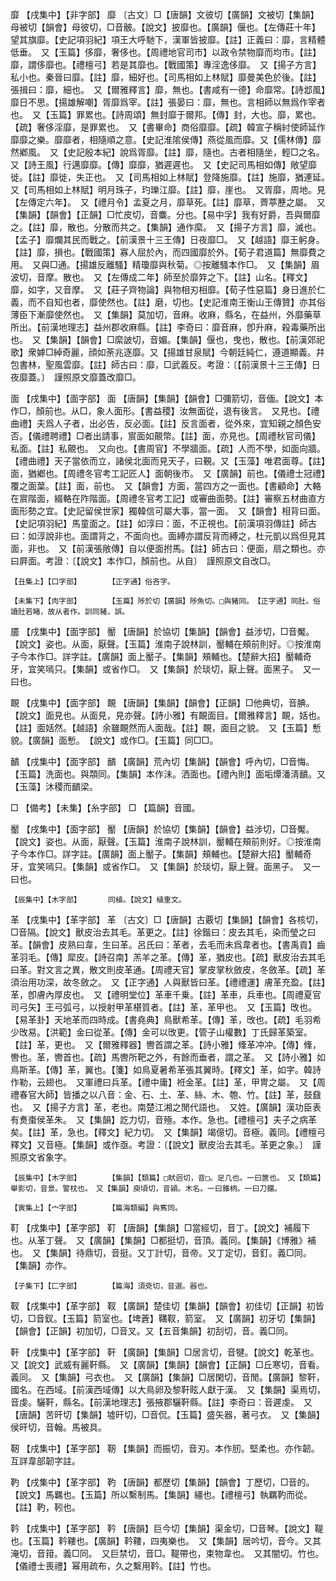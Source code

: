 <!-- { "loadSidebar": true } -->
靡	【戌集中】【非字部】	靡	〔古文〕□【唐韻】文彼切【廣韻】文被切【集韻】母被切【韻會】母彼切，□音骳。【說文】披靡也。【廣韻】偃也。【左傳莊十年】望其旗靡。【史記項羽紀】項王大呼馳下，漢軍皆披靡。【註】正義曰：靡，言精體低垂。　又【玉篇】侈靡，奢侈也。【周禮地官司市】以政令禁物靡而均市。【註】靡，謂侈靡也。【禮檀弓】若是其靡也。【戰國策】專淫逸侈靡。　又【揚子方言】私小也。秦晉曰靡。【註】靡，細好也。【司馬相如上林賦】靡曼美色於後。【註】張揖曰：靡，細也。　又【爾雅釋言】靡，無也。【書咸有一德】命靡常。【詩邶風】靡日不思。【揚雄解嘲】胥靡爲宰。【註】張晏曰：靡，無也。言相師以無爲作宰者也。　又【玉篇】罪累也。【詩周頌】無封靡于爾邦。【傳】封，大也。靡，累也。【疏】奢侈淫靡，是罪累也。　又【書畢命】商俗靡靡。【疏】韓宣子稱紂使師延作靡靡之樂。靡靡者，相隨順之意。【史記淮隂侯傳】燕從風而靡。又【儒林傳】靡然鄕風。　又【史記殷本紀】說爲胥靡。【註】靡，隨也。古者相隨坐，輕□之名。　又【詩王風】行邁靡靡。【傳】靡靡，猶遲遲也。　又【史記司馬相如傳】敞望靡徙。【註】靡徙，失正也。　又【司馬相如上林賦】登降施靡。【註】施靡，猶連延。　又【司馬相如上林賦】明月珠子，玓瓅江靡。【註】靡，崖也。　又胥靡，周地。見【左傳定六年】。　又【禮月令】孟夏之月，靡草死。【註】靡草，薺葶藶之屬。　又【集韻】【韻會】【正韻】□忙皮切，音麋。分也。【易中孚】我有好爵，吾與爾靡之。【註】靡，散也。分散而共之。【集韻】通作縻。　又【揚子方言】靡，滅也。【孟子】靡爛其民而戰之。【前漢景十三王傳】日夜靡□。　又【越語】靡王躬身。【註】靡，損也。【戰國策】寡人屈於內，而四國靡於外。【荀子君道篇】無靡費之用。　又與□通。【揚雄反離騷】精瓊靡與秋菊。◎按離騷本作□。　又【集韻】眉波切，音摩。散也。　又【左傳成二年】師至於靡筓之下。【註】山名。【釋文】靡，如字，又音摩。　又【莊子齊物論】與物相刃相靡。【荀子性惡篇】身日進於仁義，而不自知也者，靡使然也。【註】磨，切也。【史記淮南王衡山王傳贊】亦其俗薄臣下漸靡使然也。　又【集韻】莫加切，音麻。收麻，縣名，在益州，外靡藥草所出。【前漢地理志】益州郡收麻縣。【註】李奇曰：靡音麻，卽升麻，殺毒藥所出也。　又【集韻】【韻會】□縻詖切，音媚。【集韻】偃也，曳也，散也。【前漢郊祀歌】衆嫭□綽奇麗，顔如荼兆逐靡。又【揚雄甘泉賦】今朝廷純仁，遵道顯義。幷包書林，聖風雲靡。【註】師古曰：靡，□武義反。考證：〔【前漢景十三王傳】日夜靡蓋。〕　謹照原文靡蓋改靡□。 

面	【戌集中】【面字部】	面	【唐韻】【集韻】【韻會】□彌箭切，音偭。【說文】本作□，顏前也。从□，象人面形。【書益稷】汝無面從，退有後言。　又見也。【禮曲禮】夫爲人子者，出必告，反必面。【註】反言面者，從外來，宜知親之顏色安否。【儀禮聘禮】□者出請事，賔面如覿幣。【註】面，亦見也。【周禮秋官司儀】私面。【註】私覿也。　又向也。【書周官】不學牆面。【疏】人而不學，如面向牆。【禮曲禮】天子當依而立，諸侯北面而見天子，曰覲。又【玉藻】唯君面尊。【註】面，猶鄕也。【周禮冬官考工記匠人】面朝後市。　又【廣韻】前也。【儀禮士冠禮】覆之面葉。【註】面，前也。　又【韻會】方面，當四方之一面也。【書顧命】大輅在賔階面，綴輅在阼階面。【周禮冬官考工記】或審曲面勢。【註】審察五材曲直方面形勢之宜。【史記留侯世家】獨韓信可屬大事，當一面。　又【韻會】相背曰面。【史記項羽紀】馬童面之。【註】如淳曰：面，不正視也。【前漢項羽傳註】師古曰：如淳說非也。面謂背之，不面向也。面縛亦謂反背而縛之，杜元凱以爲但見其面，非也。　又【前漢張敞傳】自以便面拊馬。【註】師古曰：便面，扇之類也。亦曰屛面。考證：〔【說文】本作□，顏前也。从自〕　謹照原文自改□。 

	【丑集上】【口字部】		【正字通】俗吝字。

	【未集下】【肉字部】		【玉篇】陟於切【廣韻】陟魚切。□與豬同。　【正字通】同肚。俗讀肚若睹，故从者作。訓同豬，誤。

靥	【戌集中】【面字部】	靨	【唐韻】於協切【集韻】【韻會】益涉切，□音魘。【說文】姿也。从面，厭聲。【玉篇】淮南子說林訓，靨輔在頰前則好。◎按淮南子今本作□。詳字註。【廣韻】面上靨子。【集韻】頰輔也。【楚辭大招】靨輔奇牙，宜笑嘕只。【集韻】或省作□。　又【集韻】於琰切，厭上聲。面黑子。　又一曰也。

靦	【戌集中】【面字部】	靦	【唐韻】【集韻】【韻會】【正韻】□他典切，音腆。【說文】面見也。从面見，見亦聲。【詩小雅】有靦面目。【爾雅釋言】靦，姡也。【註】面姡然。【越語】余雖靦然而人面哉。【註】靦，面目之貌。　又【玉篇】慙貌。【廣韻】面慙。　【說文】或作□。【玉篇】同□□。

靧	【戌集中】【面字部】	靧	【廣韻】荒內切【集韻】【韻會】呼內切，□音悔。【玉篇】洗面也。與頮同。【集韻】本作沬。洒面也。【禮內則】面垢燂潘淸靧。又【玉藻】沐稷而靧梁。

□	【備考】【未集】【糸字部】	□	【篇韻】音國。

靨	【戌集中】【面字部】	靨	【唐韻】於協切【集韻】【韻會】益涉切，□音魘。【說文】姿也。从面，厭聲。【玉篇】淮南子說林訓，靨輔在頰前則好。◎按淮南子今本作□。詳字註。【廣韻】面上靨子。【集韻】頰輔也。【楚辭大招】靨輔奇牙，宜笑嘕只。【集韻】或省作□。　又【集韻】於琰切，厭上聲。面黑子。　又一曰也。

	【辰集中】【木字部】		同植。【說文】植重文。

革	【戌集中】【革字部】	革	〔古文〕□【唐韻】古覈切【集韻】【韻會】各核切，□音隔。【說文】獸皮治去其毛。革更之。【註】徐鍇曰：皮去其毛，染而瑩之曰革。【韻會】皮熟曰韋，生曰革。呂氏曰：革者，去毛而未爲韋者也。【書禹貢】齒革羽毛。【傳】犀皮。【詩召南】羔羊之革。【傳】革，猶皮也。【疏】獸皮治去其毛曰革。對文言之異，散文則皮革通。【周禮天官】掌皮掌秋斂皮，冬斂革。【疏】革須治用功深，故冬斂之。　又【正字通】人與獸皆曰革。【禮禮運】膚革充盈。【註】革，卽膚內厚皮也。　又【禮明堂位】革車千乗。【註】革車，兵車也。【周禮夏官司弓矢】王弓弧弓，以授射甲革椹質者。【註】革，革甲也。　又【玉篇】攺也。【易革卦】天地革而四時成。【書堯典】鳥獸希革。【傳】革，攺也。【疏】毛羽希少攺易。【洪範】金曰從革。【傳】金可以攺更。【管子山權數】丁氏歸革築室。【註】革，更也。　又【爾雅釋器】轡首謂之革。【詩小雅】鞗革冲冲。【傳】鞗，轡也。革，轡首也。【疏】馬轡所靶之外，有餘而垂者，謂之革。　又【詩小雅】如鳥斯革。【傳】革，翼也。【箋】如鳥夏暑希革張其翼時。【釋文】革，如字。韓詩作勒，云翅也。　又軍禮曰兵革。【禮中庸】袵金革。【註】革，甲冑之屬。　又【周禮春官大師】皆播之以八音：金、石、土、革、絲、木、匏、竹。【註】革，鼓鼗也。　又【揚子方言】革，老也。南楚江湘之閒代語也。　又姓。【廣韻】漢功臣表有煑棗侯革朱。　又【集韻】訖力切，音殛。本作。急也。【禮檀弓】夫子之病革矣。【註】革，急也。【釋文】紀力切。　又【集韻】竭億切。音極。義同。【禮檀弓釋文】又音極。【集韻】或作亟。考證：〔【說文】獸皮治去其毛。革更之象。〕　謹照原文省象字。 

	【辰集中】【木字部】		【集韻】【類篇】□畎迥切，音□。足几也。一曰篋也。　又【類篇】舉影切，音景。警枕也。　又【集韻】庾頃切，音潁。木名。一曰錐柄。一曰刀鐶。

	【寅集上】【宀字部】		【篇海類編】與寯同。

靪	【戌集中】【革字部】	靪	【唐韻】【集韻】□當經切，音丁。【說文】補履下也。从革丁聲。　又【廣韻】【集韻】□都挺切，音頂。義同。【集韻】《博雅》補也。　又【集韻】待鼎切，音挺。又丁計切，音帝。又丁定切，音釘。義□同。　【集韻】亦作。

	【子集下】【匚字部】		【篇海】須兗切，音選。器也。

靫	【戌集中】【革字部】	靫	【廣韻】楚佳切【集韻】【韻會】初佳切【正韻】初皆切，□音釵。【玉篇】箭室也。【埤蒼】鞲靫，箭室。　又【廣韻】初牙切【集韻】【韻會】【正韻】初加切，□音叉。又【五音集韻】初刮切，音。義□同。

靬	【戌集中】【革字部】	靬	【廣韻】【集韻】□居言切，音犍。【說文】乾革也。　又【說文】武威有麗靬縣。　又【廣韻】【集韻】【韻會】【正韻】□丘寒切，音看。義同。　又【集韻】弓衣也。　又【廣韻】【集韻】□居閑切，音閒。【廣韻】黎靬，國名。在西域。【前漢西域傳】以大鳥卵及黎靬眩人獻于漢。　又【集韻】渠焉切，音虔。驪靬，縣名。【前漢地理志】張掖郡驪靬縣。【註】李奇曰：音遲虔。　又【唐韻】苦旰切【集韻】墟旰切，□音侃。【玉篇】盛矢器，著弓衣。　又【集韻】侯旰切，音翰。馬被具。

靭	【戌集中】【革字部】	靭	【集韻】而振切，音刃。本作肕。堅柔也。亦作韌。互詳韋部韌字註。

靮	【戌集中】【革字部】	靮	【唐韻】都歷切【集韻】【韻會】丁歷切，□音的。【說文】馬羈也。【玉篇】所以繫制馬。【集韻】繮也。【禮檀弓】執羈靮而從。【註】靮，靷也。

靲	【戌集中】【革字部】	靲	【唐韻】巨今切【集韻】渠金切，□音琴。【說文】鞮也。【玉篇】靲鞻也。【廣韻】靲鞻，四夷樂也。　又【集韻】居吟切，音今。又其淹切，音箝。義□同。　又巨禁切，音□。鞮帶也，束物韋也。　又其闇切。竹也。【儀禮士喪禮】幂用疏布，久之繫用靲。【註】竹也。

